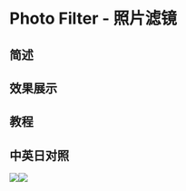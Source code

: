 # Photo Filter - 照片滤镜

## 简述

## 效果展示

## 教程

## 中英日对照

![](https://mir.yuelili.com/wp-content/uploads/user/AE/effects/AE-Effects-Color-Photo_Filter.png)![](https://mir.yuelili.com/wp-content/uploads/user/AE/effects/AE-Effects-Color-Photo_Filter_cn.png)
